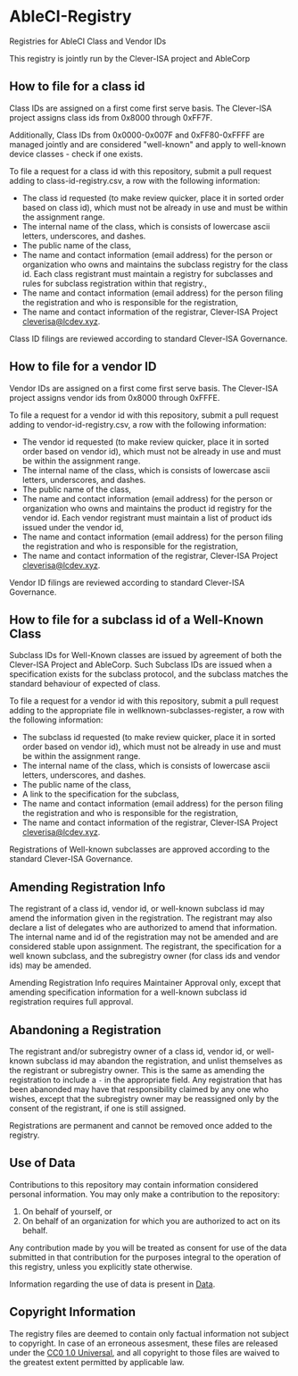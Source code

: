# AbleCI-Registry
Registries for AbleCI Class and Vendor IDs

This registry is jointly run by the Clever-ISA project and AbleCorp

## How to file for a class id

Class IDs are assigned on a first come first serve basis.
The Clever-ISA project assigns class ids from 0x8000 through 0xFF7F. 

Additionally, Class IDs from 0x0000-0x007F and 0xFF80-0xFFFF are managed jointly and are considered "well-known" and apply to well-known device classes - check if one exists. 

To file a request for a class id with this repository, submit a pull request adding to class-id-registry.csv, a row with the following information:
* The class id requested (to make review quicker, place it in sorted order based on class id), which must not be already in use and must be within the assignment range.
* The internal name of the class, which is consists of lowercase ascii letters, underscores, and dashes.
* The public name of the class,
* The name and contact information (email address) for the person or organization who owns and maintains the subclass registry for the class id. Each class registrant must maintain a registry for subclasses and rules for subclass registration within that registry.,
* The name and contact information (email address) for the person filing the registration and who is responsible for the registration,
* The name and contact information of the registrar, Clever-ISA Project <cleverisa@lcdev.xyz>.

Class ID filings are reviewed according to standard Clever-ISA Governance.

## How to file for a vendor ID

Vendor IDs are assigned on a first come first serve basis.
The Clever-ISA project assigns vendor ids from 0x8000 through 0xFFFE. 

To file a request for a vendor id with this repository, submit a pull request adding to vendor-id-registry.csv, a row with the following information:
* The vendor id requested (to make review quicker, place it in sorted order based on vendor id), which must not be already in use and must be within the assignment range.
* The internal name of the class, which is consists of lowercase ascii letters, underscores, and dashes.
* The public name of the class,
* The name and contact information (email address) for the person or organization who owns and maintains the product id registry for the vendor id. Each vendor registrant must maintain a list of product ids issued under the vendor id,
* The name and contact information (email address) for the person filing the registration and who is responsible for the registration,
* The name and contact information of the registrar, Clever-ISA Project <cleverisa@lcdev.xyz>.

Vendor ID filings are reviewed according to standard Clever-ISA Governance.

## How to file for a subclass id of a Well-Known Class

Subclass IDs for Well-Known classes are issued by agreement of both the Clever-ISA Project and AbleCorp. Such Subclass IDs are issued when a specification exists for the subclass protocol, and the subclass matches the standard behaviour of expected of class. 

To file a request for a vendor id with this repository, submit a pull request adding to the appropriate file in wellknown-subclasses-register, a row with the following information:
* The subclass id requested (to make review quicker, place it in sorted order based on vendor id), which must not be already in use and must be within the assignment range.
* The internal name of the class, which is consists of lowercase ascii letters, underscores, and dashes.
* The public name of the class,
* A link to the specification for the subclass,
* The name and contact information (email address) for the person filing the registration and who is responsible for the registration,
* The name and contact information of the registrar, Clever-ISA Project <cleverisa@lcdev.xyz>.

Registrations of Well-known subclasses are approved according to the standard Clever-ISA Governance. 

## Amending Registration Info

The registrant of a class id, vendor id, or well-known subclass id may amend the information given in the registration.
The registrant may also declare a list of delegates who are authorized to amend that information.
The internal name and id of the registration may not be amended and are considered stable upon assignment. The registrant, the specification for a well known subclass, and the subregistry owner (for class ids and vendor ids) may be amended. 

Amending Registration Info requires Maintainer Approval only, except that amending specification information for a well-known subclass id registration requires full approval.

## Abandoning a Registration

The registrant and/or subregistry owner of a class id, vendor id, or well-known subclass id may abandon the registration, and unlist themselves as the registrant or subregistry owner. This is the same as amending the registration to include a `-` in the appropriate field. Any registration that has been abanonded may have that responsibility claimed by any one who wishes, except that the subregistry owner may be reassigned only by the consent of the registrant, if one is still assigned. 

Registrations are permanent and cannot be removed once added to the registry.

## Use of Data

Contributions to this repository may contain information considered personal information. You may only make a contribution to the repository:
1. On behalf of yourself, or
2. On behalf of an organization for which you are authorized to act on its behalf. 

Any contribution made by you will be treated as consent for use of the data submitted in that contribution for the purposes integral to the operation of this registry, unless you explicitly state otherwise.  

Information regarding the use of data is present in [Data](Data.md). 

## Copyright Information

The registry files are deemed to contain only factual information not subject to copyright. 
In case of an erroneous assesment, these files are released under the [CC0 1.0 Universal](https://creativecommons.org/publicdomain/zero/1.0/), and all copyright to those files are waived to the greatest extent permitted by applicable law.
 

